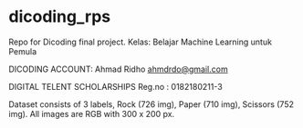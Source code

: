 # dicoding_rps
Repo for Dicoding final project.
Kelas: Belajar Machine Learning untuk Pemula

DICODING ACCOUNT:
  Ahmad Ridho
   ahmdrdo@gmail.com

DIGITAL TELENT SCHOLARSHIPS
  Reg.no : 0182180211-3
  
Dataset consists of 3 labels, Rock (726 img), Paper (710 img), Scissors (752 img).
All images are RGB with 300 x 200 px.
